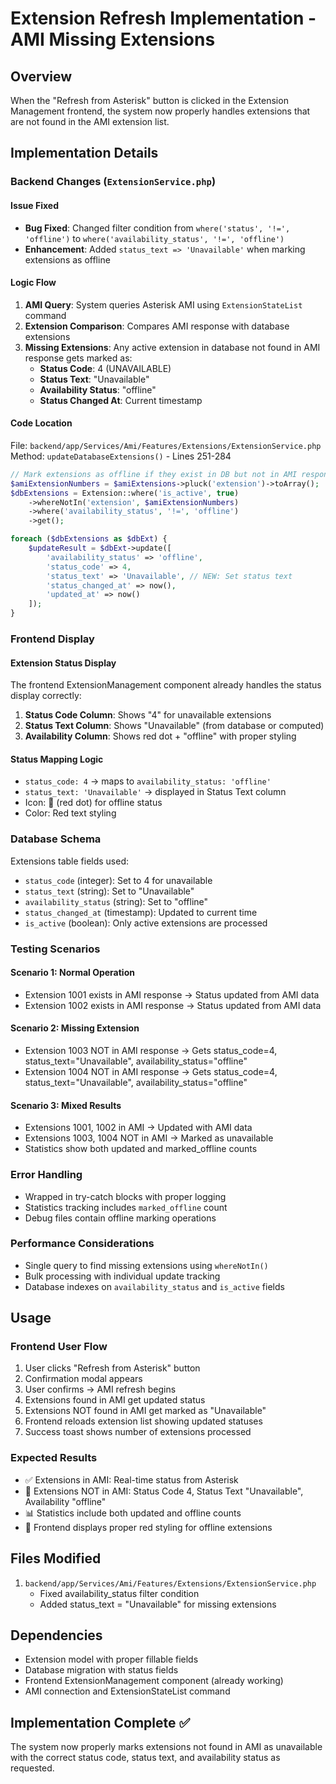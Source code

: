# Extension Refresh Implementation - AMI Missing Extensions

## Overview
When the "Refresh from Asterisk" button is clicked in the Extension Management frontend, the system now properly handles extensions that are not found in the AMI extension list.

## Implementation Details

### Backend Changes (`ExtensionService.php`)

#### Issue Fixed
- **Bug Fixed**: Changed filter condition from `where('status', '!=', 'offline')` to `where('availability_status', '!=', 'offline')`
- **Enhancement**: Added `status_text => 'Unavailable'` when marking extensions as offline

#### Logic Flow
1. **AMI Query**: System queries Asterisk AMI using `ExtensionStateList` command
2. **Extension Comparison**: Compares AMI response with database extensions
3. **Missing Extensions**: Any active extension in database not found in AMI response gets marked as:
   - **Status Code**: 4 (UNAVAILABLE)
   - **Status Text**: "Unavailable"
   - **Availability Status**: "offline"
   - **Status Changed At**: Current timestamp

#### Code Location
File: `backend/app/Services/Ami/Features/Extensions/ExtensionService.php`
Method: `updateDatabaseExtensions()` - Lines 251-284

```php
// Mark extensions as offline if they exist in DB but not in AMI response
$amiExtensionNumbers = $amiExtensions->pluck('extension')->toArray();
$dbExtensions = Extension::where('is_active', true)
    ->whereNotIn('extension', $amiExtensionNumbers)
    ->where('availability_status', '!=', 'offline')
    ->get();

foreach ($dbExtensions as $dbExt) {
    $updateResult = $dbExt->update([
        'availability_status' => 'offline',
        'status_code' => 4,
        'status_text' => 'Unavailable', // NEW: Set status text
        'status_changed_at' => now(),
        'updated_at' => now()
    ]);
}
```

### Frontend Display

#### Extension Status Display
The frontend ExtensionManagement component already handles the status display correctly:

1. **Status Code Column**: Shows "4" for unavailable extensions
2. **Status Text Column**: Shows "Unavailable" (from database or computed)
3. **Availability Column**: Shows red dot + "offline" with proper styling

#### Status Mapping Logic
- `status_code: 4` → maps to `availability_status: 'offline'`
- `status_text: 'Unavailable'` → displayed in Status Text column
- Icon: 🔴 (red dot) for offline status
- Color: Red text styling

### Database Schema
Extensions table fields used:
- `status_code` (integer): Set to 4 for unavailable
- `status_text` (string): Set to "Unavailable"
- `availability_status` (string): Set to "offline"
- `status_changed_at` (timestamp): Updated to current time
- `is_active` (boolean): Only active extensions are processed

### Testing Scenarios

#### Scenario 1: Normal Operation
- Extension 1001 exists in AMI response → Status updated from AMI data
- Extension 1002 exists in AMI response → Status updated from AMI data

#### Scenario 2: Missing Extension
- Extension 1003 NOT in AMI response → Gets status_code=4, status_text="Unavailable", availability_status="offline"
- Extension 1004 NOT in AMI response → Gets status_code=4, status_text="Unavailable", availability_status="offline"

#### Scenario 3: Mixed Results
- Extensions 1001, 1002 in AMI → Updated with AMI data
- Extensions 1003, 1004 NOT in AMI → Marked as unavailable
- Statistics show both updated and marked_offline counts

### Error Handling
- Wrapped in try-catch blocks with proper logging
- Statistics tracking includes `marked_offline` count
- Debug files contain offline marking operations

### Performance Considerations
- Single query to find missing extensions using `whereNotIn()`
- Bulk processing with individual update tracking
- Database indexes on `availability_status` and `is_active` fields

## Usage

### Frontend User Flow
1. User clicks "Refresh from Asterisk" button
2. Confirmation modal appears
3. User confirms → AMI refresh begins
4. Extensions found in AMI get updated status
5. Extensions NOT found in AMI get marked as "Unavailable"
6. Frontend reloads extension list showing updated statuses
7. Success toast shows number of extensions processed

### Expected Results
- ✅ Extensions in AMI: Real-time status from Asterisk
- 🔴 Extensions NOT in AMI: Status Code 4, Status Text "Unavailable", Availability "offline"
- 📊 Statistics include both updated and offline counts
- 🎯 Frontend displays proper red styling for offline extensions

## Files Modified
1. `backend/app/Services/Ami/Features/Extensions/ExtensionService.php`
   - Fixed availability_status filter condition
   - Added status_text = "Unavailable" for missing extensions

## Dependencies
- Extension model with proper fillable fields
- Database migration with status fields
- Frontend ExtensionManagement component (already working)
- AMI connection and ExtensionStateList command

## Implementation Complete ✅
The system now properly marks extensions not found in AMI as unavailable with the correct status code, status text, and availability status as requested.